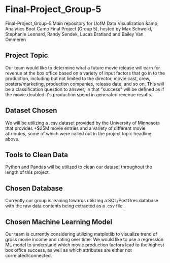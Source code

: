 # Final-Project_Group-5
Final-Project_Group-5 Main repository for UofM Data Visualization &amp;amp; Analytics Boot Camp Final Project (Group 5), hosted by Max Schweikl, Stephanie Leonard, Randy Sendek, Lucas Bratland and Bailey Van Ommeren

## Project Topic
Our team would like to determine what a future movie release will earn for revenue at the box office based on a variety of input factors that go in to the production, including but not limited to the director, movie cast, crew, posters/marketing, production companies, release date, and so on.  This will be a classification question to answer, in that "success" will be defined as if the movie doubled it's production spend in generated revenue results.

## Dataset Chosen
We will be utilizing a .csv dataset provided by the University of Minnesota that provides +$25M movie entries and a variety of different movie attributes, some of which were called out in the project topic headline above.

## Tools to Clean Data
Python and Pandas will be utilized to clean our dataset throughout the length of this project.

## Chosen Database
Currently our group is leaning towards utilizing a SQL/PostGres database with the raw data contents being extracted as a .csv file.

## Chosen Machine Learning Model
Our team is currently considering utilizing matplotlib to visualize trend of gross movie income and rating over time.  We would like to use a regression ML model to understand which movie production factors lead to the highest box office success, as well as which attributes are either not correlated/connected.

